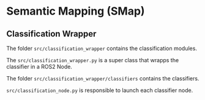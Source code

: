 # Semantic Mapping (SMap)

## Classification Wrapper

The folder `src/classification_wrapper` contains the classification modules.

The `src/classification_wrapper.py` is a super class that wrapps the classifier in a ROS2 Node.

The folder `src/classification_wrapper/classifiers` contains the classifiers.

`src/classification_node.py` is responsible to launch each classifier node.